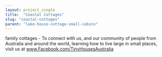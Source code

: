 ```yaml
---
layout: project_single
title:  "Coastal Cottages"
slug: "coastal-cottages"
parent: "lake-house-cottage-small-cabins"
---
```

family cottages - To connect with us, and our community of people from Australia and around the world, learning how to live large in small places, visit us at www.Facebook.com/TinyHousesAustralia